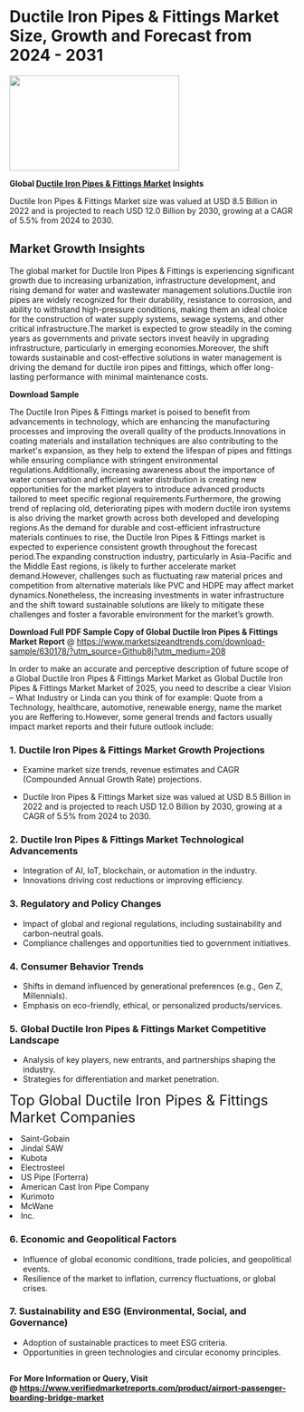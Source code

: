<H1>Ductile Iron Pipes & Fittings Market Size, Growth and Forecast from 2024 - 2031</H1><img class="aligncenter size-medium wp-image-584254" src="https://thirdeyenews.in/wp-content/uploads/2024/09/Global-Market-Research-300x168.jpeg" alt="" width="300" height="168" /><p><strong>Global&nbsp;<a href="https://www.marketsizeandtrends.com/download-sample/630178/?utm_source=Github8j?utm_medium=208">Ductile Iron Pipes & Fittings Market</a> Insights</strong></p><p>Ductile Iron Pipes & Fittings Market size was valued at USD 8.5 Billion in 2022 and is projected to reach USD 12.0 Billion by 2030, growing at a CAGR of 5.5% from 2024 to 2030.</p><p><h2>Market Growth Insights</h2> <p>The global market for Ductile Iron Pipes & Fittings is experiencing significant growth due to increasing urbanization, infrastructure development, and rising demand for water and wastewater management solutions.Ductile iron pipes are widely recognized for their durability, resistance to corrosion, and ability to withstand high-pressure conditions, making them an ideal choice for the construction of water supply systems, sewage systems, and other critical infrastructure.The market is expected to grow steadily in the coming years as governments and private sectors invest heavily in upgrading infrastructure, particularly in emerging economies.Moreover, the shift towards sustainable and cost-effective solutions in water management is driving the demand for ductile iron pipes and fittings, which offer long-lasting performance with minimal maintenance costs.</p> <p><strong>Download Sample</strong></p> <p>The Ductile Iron Pipes & Fittings market is poised to benefit from advancements in technology, which are enhancing the manufacturing processes and improving the overall quality of the products.Innovations in coating materials and installation techniques are also contributing to the market's expansion, as they help to extend the lifespan of pipes and fittings while ensuring compliance with stringent environmental regulations.Additionally, increasing awareness about the importance of water conservation and efficient water distribution is creating new opportunities for the market players to introduce advanced products tailored to meet specific regional requirements.Furthermore, the growing trend of replacing old, deteriorating pipes with modern ductile iron systems is also driving the market growth across both developed and developing regions.As the demand for durable and cost-efficient infrastructure materials continues to rise, the Ductile Iron Pipes & Fittings market is expected to experience consistent growth throughout the forecast period.The expanding construction industry, particularly in Asia-Pacific and the Middle East regions, is likely to further accelerate market demand.However, challenges such as fluctuating raw material prices and competition from alternative materials like PVC and HDPE may affect market dynamics.Nonetheless, the increasing investments in water infrastructure and the shift toward sustainable solutions are likely to mitigate these challenges and foster a favorable environment for the market’s growth.</p> <p><span class=""><strong>Download Full PDF Sample Copy of Global Ductile Iron Pipes & Fittings Market Report</strong> @ <a href="https://www.marketsizeandtrends.com/download-sample/630178/?utm_source=Github8j?utm_medium=208" target="_blank">https://www.marketsizeandtrends.com/download-sample/630178/?utm_source=Github8j?utm_medium=208</a></span></p><p>In order to make an accurate and perceptive description of future scope of a Global&nbsp;Ductile Iron Pipes & Fittings Market Market as Global&nbsp;Ductile Iron Pipes & Fittings Market Market of 2025, you need to describe a clear Vision &ndash; What Industry or Linda can you think of for example: Quote from a Technology, healthcare, automotive, renewable energy, name the market you are Reffering to.However, some general trends and factors usually impact market reports and their future outlook include:</p><h3>1.&nbsp;<strong>Ductile Iron Pipes & Fittings Market Growth Projections</strong></h3><ul><li>Examine market size trends, revenue estimates and CAGR (Compounded Annual Growth Rate) projections.</li><li><p>Ductile Iron Pipes & Fittings Market size was valued at USD 8.5 Billion in 2022 and is projected to reach USD 12.0 Billion by 2030, growing at a CAGR of 5.5% from 2024 to 2030.</p></li></ul><h3>2.&nbsp;<strong>Ductile Iron Pipes & Fittings Market Technological Advancements</strong></h3><ul><li>Integration of AI, IoT, blockchain, or automation in the industry.</li><li>Innovations driving cost reductions or improving efficiency.</li></ul><h3>3.&nbsp;<strong>Regulatory and Policy Changes</strong></h3><ul><li>Impact of global and regional regulations, including sustainability and carbon-neutral goals.</li><li>Compliance challenges and opportunities tied to government initiatives.</li></ul><h3>4.&nbsp;<strong>Consumer Behavior Trends</strong></h3><ul><li>Shifts in demand influenced by generational preferences (e.g., Gen Z, Millennials).</li><li>Emphasis on eco-friendly, ethical, or personalized products/services.</li></ul><h3>5.&nbsp;<strong>Global Ductile Iron Pipes & Fittings Market Competitive Landscape</strong></h3><ul><li>Analysis of key players, new entrants, and partnerships shaping the industry.</li><li>Strategies for differentiation and market penetration.</li></ul><p data-pm-slice="1 1 []"><span style="color: inherit; font-family: inherit; font-size: 25px;">Top Global Ductile Iron Pipes & Fittings Market Companies</span></p><div class="" data-test-id=""><p><li>Saint-Gobain</li><li> Jindal SAW</li><li> Kubota</li><li> Electrosteel</li><li> US Pipe (Forterra)</li><li> American Cast Iron Pipe Company</li><li> Kurimoto</li><li> McWane</li><li> Inc.</li></p></div><h3>6.&nbsp;<strong>Economic and Geopolitical Factors</strong></h3><ul><li>Influence of global economic conditions, trade policies, and geopolitical events.</li><li>Resilience of the market to inflation, currency fluctuations, or global crises.</li></ul><h3>7.&nbsp;<strong>Sustainability and ESG (Environmental, Social, and Governance)</strong></h3><ul><li>Adoption of sustainable practices to meet ESG criteria.</li><li>Opportunities in green technologies and circular economy principles.</li></ul><h2><strong style="font-size: 14px;">For More Information or Query, Visit @&nbsp;</strong><a style="background-color: #ffffff; font-size: 14px;" href="https://www.marketsizeandtrends.com/report/ductile-iron-pipes-fittings-market/" target="_blank">https://www.verifiedmarketreports.com/product/airport-passenger-boarding-bridge-market</a></h2>